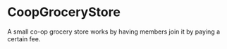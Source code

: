 # CoopGroceryStore
A small co-op grocery store works by having members join it by paying a certain fee.
